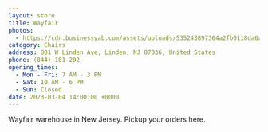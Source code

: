 ```yaml
---
layout: store
title: Wayfair
photos:
  - https://cdn.businessyab.com/assets/uploads/535243897364a2fb0118da6a5aedde8c_-united-states-new-jersey-union-county-linden-west-linden-avenue-801-wayfair-linden-warehouse-844-452-2103.jpg
category: Chairs
address: 801 W Linden Ave, Linden, NJ 07036, United States
phone: (844) 101-202
opening_times:
  - Mon - Fri: 7 AM - 3 PM
  - Sat: 10 AM - 6 PM
  - Sun: Closed
date: 2023-03-04 14:00:00 +0000
---
```


Wayfair warehouse in New Jersey. Pickup your orders here.
